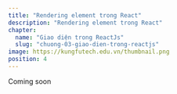 ```yaml
---
title: "Rendering element trong React"
description: "Rendering element trong React"
chapter:
  name: "Giao diện trong ReactJs"
  slug: "chuong-03-giao-dien-trong-reactjs"
image: https://kungfutech.edu.vn/thumbnail.png
position: 4
---
```


Coming soon
